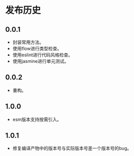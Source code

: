 # 发布历史

## 0.0.1

- 封装常用方法。
- 使用flow进行类型检查。
- 使用eslint进行代码风格检查。
- 使用jasmine进行单元测试。

## 0.0.2

- 重构。

## 1.0.0

- esm版本支持按需引入。

## 1.0.1

- 修复编译产物中的版本号与实际版本号差一个版本号的bug。
